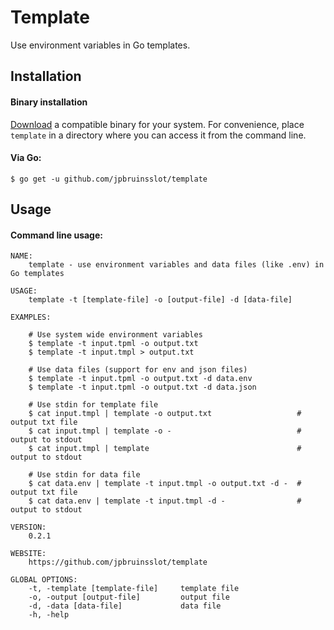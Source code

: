 Template
========

Use environment variables in Go templates.

Installation
------------

#### Binary installation

[Download](https://github.com/jpbruinsslot/template/releases) a
compatible binary for your system. For convenience, place `template` in a
directory where you can access it from the command line.

#### Via Go:

```
$ go get -u github.com/jpbruinsslot/template
```

Usage
-----

#### Command line usage:

```
NAME:
    template - use environment variables and data files (like .env) in Go templates

USAGE:
    template -t [template-file] -o [output-file] -d [data-file]

EXAMPLES:

    # Use system wide environment variables
    $ template -t input.tpml -o output.txt
    $ template -t input.tmpl > output.txt

    # Use data files (support for env and json files)
    $ template -t input.tpml -o output.txt -d data.env
    $ template -t input.tpml -o output.txt -d data.json

    # Use stdin for template file
    $ cat input.tmpl | template -o output.txt                   # output txt file
    $ cat input.tmpl | template -o -                            # output to stdout
    $ cat input.tmpl | template                                 # output to stdout

    # Use stdin for data file
    $ cat data.env | template -t input.tmpl -o output.txt -d -  # output txt file
    $ cat data.env | template -t input.tmpl -d -                # output to stdout

VERSION:
    0.2.1

WEBSITE:
    https://github.com/jpbruinsslot/template		

GLOBAL OPTIONS:
    -t, -template [template-file]     template file
    -o, -output [output-file]         output file
    -d, -data [data-file]             data file
    -h, -help
```
